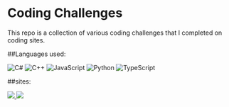 # Coding Challenges

This repo is a collection of various coding challenges that I completed on coding sites.

##Languages used:

![C#](https://img.shields.io/badge/c%23-%23239120.svg?style=for-the-badge&logo=c-sharp&logoColor=white) ![C++](https://img.shields.io/badge/c++-%2300599C.svg?style=for-the-badge&logo=c%2B%2B&logoColor=white) ![JavaScript](https://img.shields.io/badge/javascript-%23323330.svg?style=for-the-badge&logo=javascript&logoColor=%23F7DF1E) ![Python](https://img.shields.io/badge/python-3670A0?style=for-the-badge&logo=python&logoColor=ffdd54) ![TypeScript](https://img.shields.io/badge/typescript-%23007ACC.svg?style=for-the-badge&logo=typescript&logoColor=white)

##sites:

<a href="https://codewars.com"> <img src="https://img.shields.io/badge/Codewars-B1361E?style=for-the-badge&logo=codewars&logoColor=grey"/> </a>
<a href="https://leetcode.com"> <img src="https://img.shields.io/badge/LeetCode-000000?style=for-the-badge&logo=LeetCode&logoColor=#d16c06)"/>  
</a>
